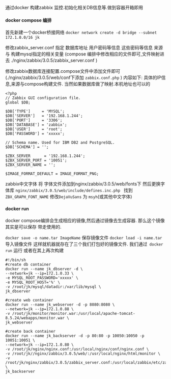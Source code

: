 通过docker 构建zabbix 监控.初始化相关DB信息等.做到容器开箱即用

#### docker compose 编排

首先新建一个docker桥接网络
`docker network create -d bridge --subnet 172.1.0.0/16 jk`


修改zabbix_server.conf 指定 数据库地址 用户密码等信息
这些密码等信息 来源与 构建mysql指定的相关变量
(compose 编排中修改相应的文件即可,文件映射进去 ./nginx/zabbix/3.0.5/zabbix_server.conf )


修改zabbix数据库连接配置.compose文件中添加文件即可
(./nginx/zabbix/3.0.5/web/conf下添加 `zabbix.conf.php` ) 内容如下:
具体的IP信息,来源与compose构建文件.
当然如果数据库做了映射.本机地址也可以的

```
<?php
// Zabbix GUI configuration file.
global $DB;

$DB['TYPE']     = 'MYSQL';
$DB['SERVER']   = '192.168.1.244';
$DB['PORT']     = '3306';
$DB['DATABASE'] = 'zabbix';
$DB['USER']     = 'root';
$DB['PASSWORD'] = 'xxxxx';

// Schema name. Used for IBM DB2 and PostgreSQL.
$DB['SCHEMA'] = '';

$ZBX_SERVER      = '192.168.1.244';
$ZBX_SERVER_PORT = '10051';
$ZBX_SERVER_NAME = '';

$IMAGE_FORMAT_DEFAULT = IMAGE_FORMAT_PNG;
```


zabbix中文字体
将 字体文件添加到nginx/zabbix/3.0.5/web/fonts下
然后更换字体库
`nginx/zabbix/3.0.5/web/include/defines.inc.php `
找到 `ZBX_GRAPH_FONT_NAME` 修改`DejaVuSans` 为 `msyh`(或其他中文字体)


#### docker run

docker compose编排会生成相应的镜像,然后通过镜像去生成容器.
那么这个镜像其实是可以保存 带走使用的.

 `docker save -o name.tar ImageName` 保存镜像文件
 `docker load -i name.tar` 导入镜像文件
这样就机器就存在了三个我们打包好的镜像文件.
我们通过` docker run` 运行 或者在其上再次构建

```
#!/bin/sh
#create db container
docker run --name jk_dbserver -d \
--network=jk --ip=172.1.0.33 \
-e MYSQL_ROOT_PASSWORD='xxxxx' \
-e MYSQL_ROOT_HOST='%' \
-v /root/jk/mysql/datadir:/var/lib/mysql \
jk_dbserver

#create web container
docker run --name jk_webserver -d -p 8080:8080 \
--network=jk --ip=172.1.0.88 \
-v /root/jk/monitor/monitor.war:/usr/local/apache-tomcat-8.5.24/webapps/monitor.war \
jk_webserver

#create back container
docker run --name jk_backserver -d -p 80:80 -p 10050:10050 -p 10051:10051 \
--network=jk --ip=172.1.0.80 \
-v /root/jk/nginx/nginx.conf:/usr/local/nginx/conf/nginx.conf \
-v /root/jk//nginx/zabbix/3.0.5/web/:/usr/local/nginx/html/monitor \
-v /root/jk/nginx/zabbix/3.0.5/zabbix_server.conf:/usr/local/zabbix/etc/zabbix_server.conf \
jk_backserver

```
